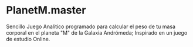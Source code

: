# PlanetM.master
Sencillo Juego Analitico programado para calcular el peso de tu masa corporal en el planeta "M" de la Galaxia Andrómeda; Inspirado en un juego de estudio Online.
